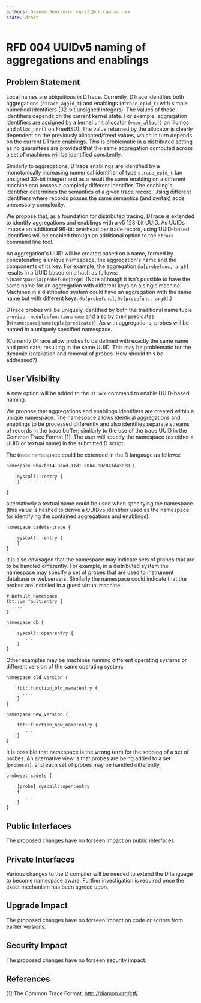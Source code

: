 ```yaml
---
authors: Graeme Jenkinson <gcj21@cl.cam.ac.uk>
state: draft
---
```


<!-- 
	This document is subject to the terms of BSD 2 Clause License.
    See LICENSE in this repository for more information.

    Copyright 2017 Graeme Jenkinson
-->

# RFD 004 UUIDv5 naming of aggregations and enablings

## Problem Statement

Local names are ubiquitious in DTrace.
Currently, DTrace identifies both aggregations (`dtrace_aggid_t`) and enablings
(`dtrace_epid_t`) with simple numerical identifiers (32-bit unsigned integers).
The values of these identifiers depends on the current kernel state.  For
example, aggregation identifiers are assigned by a kernel unit allocator
(`vmem_alloc()` on Illumos and `alloc_unr()` on FreeBSD). The value returned by
the allocator is clearly dependent on the previously allocated/freed values,
which in turn depends on the current DTrace enablings. This is problematic in
a distributed setting as no guarantees are provided that the same
aggregation computed across a set of machines will be identified consitently.

Similarly to aggregations, DTrace enablings are identified by a monotonically
increasing numerical identifier of type `dtrace_epid_t` (an unsigned 32-bit
integer) and as a result the same enabling on a different machine can posses a
completly different identifier. The enabling's identifier determines the
semantics of a given trace record. Using different identifiers where records
posses the same semantics (and syntax) adds unecessary complexity.

We propose that, as a foundation for distributed tracing, DTrace is extended
to identify aggregations and enablings with a v5 128-bit UUID. As UUIDs impose
an additional 96-bit overhead per trace record, using UUID-based identifiers will
be enabled through an additional option to the `dtrace` command line tool.

An aggregation's UUID will be created based on a name, formed by concatenating 
a unique namespace, the aggregation's name and the components of its key.
For example, the aggregation `@a[probefunc, arg0]` results in a UUID based on
a hash as follows: `h(namespace|a|probefunc|arg0)` (Note although it isn't
possible to have the same name for an aggregation with different keys on a single
machine. Machines in a distributed system could have an aggregation with the same
name but with different keys: `@b[probefunc]`, `@b[probefunc, arg0]`.)

DTrace probes will be uniquely identified by both the traditional name tuple
`provider:module:function:name` and also by their predicates (`h(namespace|nametuple|predicate)`).
As with aggregations, probes will be named in a uniquely specified namespace.

(Currently DTrace allow probes to be defined with exactly the same name and
predicate; resulting in the same UUID. This may be problematic for the dynamic isntallation
and removal of probes. How should this be addressed?)
   
## User Visibility

A new option will be added to the `dtrace` command to enable UUID-based naming. 

We propose that aggregations and enablings identifiers are created within a unique namespace.
The namespace allows identical aggregations and enablings to be processed
differently and also identifies separate streams of records in the trace buffer;
similarly to the use of the trace UUID in the Common Trace Format [1]. The
user will specify the namespace (as either a UUID or textual name) in the submitted D script.

The trace namespace could be extended in the D langauge as follows:

```
namespace 6ba7b814-9dad-11d1-80b4-00c04fd430c8 {

	syscall:::entry {
	}

}
```

alternatively a textual name could be used when specifying the namespace
(this value is hashed to derive a UUIDv5 identifier used as the namespace for identifying the
contained aggregations and enablings):

```
namespace cadets-trace {

	syscall:::entry {
	}
}
```

It is also envisaged that the namespace may indicate sets of probes that are to be handled 
differently. For example, in a distributed system the namespace may specify a set
of probes that are used to instrument database or webservers. Similarly the namespace
could indicate that the probes are installed in a guest virtual machine:

```
# Default namespace
fbt::vm_fault:entry {
  ....
}

namespace db {

	syscall::open:entry {
	   ...
	}
}
```

Other examples may be machines running different operating systems or different version of the 
same operating system.

```
namespace old_version {

	fbt::function_old_name:entry {
	  ....
	}
}

namespace new_version {

	fbt::function_new_name:entry {
	   ...
	}
}
```

It is possible that namespace is the wrong term for the scoping of a set of probes.
An alternative view is that probes are being added to a set (`probeset`),
and each set of probes may be handled differently.

```
probeset cadets {

	[probe] syscall::open:entry
	{
	   ...
	}
}
```

## Public Interfaces

The proposed changes have no forseen impact on public interfaces.

## Private Interfaces

Various changes to the D compiler will be needed to extend the D language to
become namespace aware. Further investigation is required once the exact
mechanism has been agreed upon.

## Upgrade Impact

The proposed changes have no forseen impact on code or scripts from earlier versions.

## Security Impact

The proposed changes have no forseen security impact.

## References

[1] The Common Trace Format. http://diamon.org/ctf/
